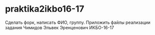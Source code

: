 # praktika2ikbo16-17
Сделать форк, написать ФИО, группу. Приложить файлы реализации задания 
Чимидов Эльвек Эренценович ИКБО-16-17
